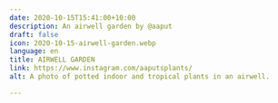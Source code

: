 ```yaml
---
date: 2020-10-15T15:41:00+10:00
description: An airwell garden by @aaput
draft: false
icon: 2020-10-15-airwell-garden.webp
language: en
title: AIRWELL GARDEN
link: https://www.instagram.com/aaputsplants/
alt: A photo of potted indoor and tropical plants in an airwell.

---
```

